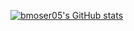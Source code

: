 [![bmoser05's GitHub stats](https://github-readme-stats.vercel.app/api?username=bmoser05)](https://github.com/anuraghazra/github-readme-stats)

